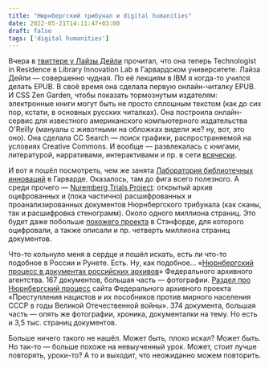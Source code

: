 ```yaml
---
title: "Нюрнбергский трибунал и digital humanities"
date: 2022-05-21T14:11:47+03:00
draft: false
tags: ['digital humanities']
---
```


Вчера в [твиттере у Лайзы Дейли](https://twitter.com/liza/status/1527718405763121152) прочитал, что она теперь Technologist in Residence в Library Innovation Lab в Гарвардском университете. Лайза Дейли — совершенно чудная. По её лекциям в IBM я когда-то учился делать EPUB. В своё время она сделала первую онлайн-читалку EPUB. И CSS Zen Garden, чтобы показать тормознутым издателям: электронные книги могут быть не просто сплошным текстом (как до сих пор, кстати, в основных русских читалках). Она построила онлайн-сервис для известного американского компьютерного издательства O'Reilly (мануалы с животными на обложках видели же? ну, вот, это оно). Она сделала CC Search — поиск графики, распространяемой на условиях Creative Commons. И вообще — развлекалась с книгами, литературой, нарративами, интерактивами и пр. в сети [всячески](https://lizadaly.com/).

И вот я пошёл посмотреть, чем же занята [Лаборатория библиотечных инноваций](https://lil.law.harvard.edu/) в Гарварде. Оказалось, там до фига всего полезного. А среди прочего — [Nuremberg Trials Project](https://nuremberg.law.harvard.edu/): открытый архив оцифрованных и (пока частично) расшифрованных и проанализированных документов Нюрнбергского трибунала (как сканы, так и расшифровка стенограмм). Около одного миллиона страниц. Это будет даже побольше [похожего проекта](https://exhibits.stanford.edu/virtual-tribunals/feature/taube-archive-of-the-international-military-tribunal-imt-at-nuremberg-1945-1946) в Стэнфорде, для которого оцифровали, а также описали и пр. четверть миллиона страниц документов.

Что-то кольнуло меня в сердце и пошёл искать, есть ли что-то подобное в России и Рунете. Есть. Ну, как подобное… «[Нюрнбергский процесс в документах российских архивов](https://nurnberg.rusarchives.ru/)» Федерального архивного агентства. 167 документов, большая часть — фотографии. [Раздел про Нюрнбергский процесс](https://victims.rusarchives.ru/nyurnbergskiy-process) сайта Федерального архивного проекта «Преступления нацистов и их пособников против мирного населения СССР в годы Великой Отечественной войны». 374 документа, большая часть — опять же фотографии, хроника, документалки на тему. Но есть и 3,5 тыс. страниц документов.

Больше ничего такого не нашёл. Может быть, плохо искал? Может быть. Но так-то — больше похоже на невыученный урок. Может, стоит лучше повторять, уроки-то? А то и выходит, что неожиданно можем повторить.